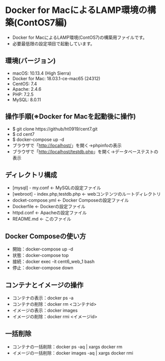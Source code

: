 # Docker for MacによるLAMP環境の構築(ContOS7編)

- Docker for MacによるLAMP環境(ContOS7)の構築用ファイルです。
- 必要最低限の設定項目で起動しています。

## 環境(バージョン)

- macOS: 10.13.4 (High Sierra)
- Docker for Mac: 18.03.1-ce-mac65 (24312)
- CentOS: 7.4
- Apache: 2.4.6
- PHP: 7.2.5
- MySQL: 8.0.11

## 操作手順(※Docker for Macを起動後に操作)

- $ git clone https\://github/ht0919/cent7.git
- $ cd cent7
- $ docker-compose up -d
- ブラウザで「[http://localhost/](http://localhost/)」を開く→phpinfoの表示
- ブラウザで「[http://localhost/testdb.php](http://localhost/testdb.php)」を開く→データベーステストの表示

## ディレクトリ構成

- [mysql] - my.conf <- MySQLの設定ファイル
- [webroot] - index.php,testdb.php <- webコンテンツのルートディレクトリ
- docket-compose.yml <- Docker Composeの設定ファイル
- Dockerfile <- Dockerの設定ファイル
- httpd.conf <- Apacheの設定ファイル
- README.md <- このファイル

## Docker Composeの使い方

- 開始：docker-compose up -d
- 状態：docker-compose top
- 接続：docker exec -it cent6_web_1 bash
- 停止：docker-compose down

## コンテナとイメージの操作

- コンテナの表示：docker ps -a
- コンテナの削除：docker rm <コンテナid>
- イメージの表示：docker images
- イメージの削除：docker rmi <イメージid>

## 一括削除

- コンテナの一括削除：docker ps -aq | xargs docker rm
- イメージの一括削除：docker images -aq | xargs docker rmi
